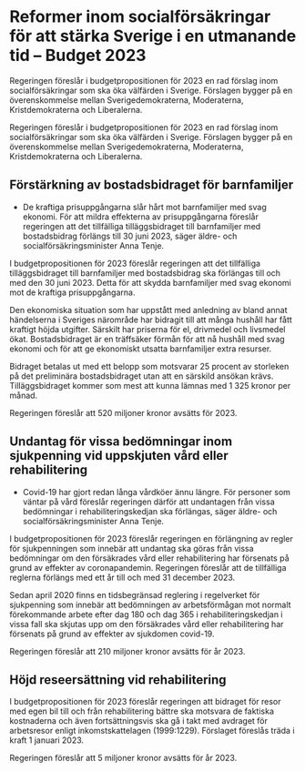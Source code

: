 # Reformer inom socialförsäkringar för att stärka Sverige i en utmanande tid – Budget 2023

Regeringen föreslår i budgetpropositionen för 2023 en rad förslag inom socialförsäkringar som ska öka välfärden i Sverige. Förslagen bygger på en överenskommelse mellan Sverigedemokraterna, Moderaterna, Kristdemokraterna och Liberalerna.

Regeringen föreslår i budgetpropositionen för 2023 en rad förslag inom socialförsäkringar som ska öka välfärden i Sverige. Förslagen bygger på en överenskommelse mellan Sverigedemokraterna, Moderaterna, Kristdemokraterna och Liberalerna.

## Förstärkning av bostadsbidraget för barnfamiljer

- De kraftiga prisuppgångarna slår hårt mot barnfamiljer med svag ekonomi. För att mildra effekterna av prisuppgångarna föreslår regeringen att det tillfälliga tilläggsbidraget till barnfamiljer med bostadsbidrag förlängs till 30 juni 2023, säger äldre- och socialförsäkringsminister Anna Tenje.

I budgetpropositionen för 2023 föreslår regeringen att det tillfälliga tilläggsbidraget till barnfamiljer med bostadsbidrag ska förlängas till och med den 30 juni 2023. Detta för att skydda barnfamiljer med svag ekonomi mot de kraftiga prisuppgångarna.

Den ekonomiska situation som har uppstått med anledning av bland annat händelserna i Sveriges närområde har bidragit till att många hushåll har fått kraftigt höjda utgifter. Särskilt har priserna för el, drivmedel och livsmedel ökat. Bostadsbidraget är en träffsäker förmån för att nå hushåll med svag ekonomi och för att ge ekonomiskt utsatta barnfamiljer extra resurser.

Bidraget betalas ut med ett belopp som motsvarar 25 procent av storleken på det preliminära bostadsbidraget utan att en särskild ansökan krävs. Tilläggsbidraget kommer som mest att kunna lämnas med 1 325 kronor per månad.

Regeringen föreslår att 520 miljoner kronor avsätts för 2023.

## Undantag för vissa bedömningar inom sjukpenning vid uppskjuten vård eller rehabilitering

- Covid-19 har gjort redan långa vårdköer ännu längre. För personer som väntar på vård föreslår regeringen därför att undantagen från vissa bedömningar i rehabiliteringskedjan ska förlängas, säger äldre- och socialförsäkringsminister Anna Tenje.

I budgetpropositionen för 2023 föreslår regeringen en förlängning av regler för sjukpenningen som innebär att undantag ska göras från vissa bedömningar om den försäkrades vård eller rehabilitering har försenats på grund av effekter av coronapandemin. Regeringen föreslår att de tillfälliga reglerna förlängs med ett år till och med 31 december 2023.

Sedan april 2020 finns en tidsbegränsad reglering i regelverket för sjukpenning som innebär att bedömningen av arbetsförmågan mot normalt förekommande arbete efter dag 180 och dag 365 i rehabiliteringskedjan i vissa fall ska skjutas upp om den försäkrades vård eller rehabilitering har försenats på grund av effekter av sjukdomen covid-19.

Regeringen föreslår att 210 miljoner kronor avsätts för år 2023.

## Höjd reseersättning vid rehabilitering

I budgetpropositionen för 2023 föreslår regeringen att bidraget för resor med egen bil till och från rehabilitering bättre ska motsvara de faktiska kostnaderna och även fortsättningsvis ska gå i takt med avdraget för arbetsresor enligt inkomstskattelagen (1999:1229). Förslaget föreslås träda i kraft 1 januari 2023.

Regeringen föreslår att 5 miljoner kronor avsätts för år 2023.
